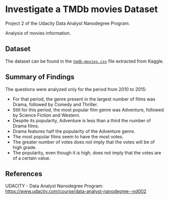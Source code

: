 # Investigate a TMDb movies Dataset

Project 2 of the Udacity Data Analyst Nanodegree Program.

Analysis of movies information.


## Dataset

The dataset can be found in the [`tmdb-movies.csv`](https://d17h27t6h515a5.cloudfront.net/topher/2017/October/59dd1c4c_tmdb-movies/tmdb-movies.csv) file extracted from Kaggle.


## Summary of Findings

The questions were analyzed only for the period from 2010 to 2015:

- For that period, the genre present in the largest number of films was Drama, followed by Comedy and Thriller. 
- Still for this period, the most popular film genre was Adventure, followed by Science Fiction and Western. 
- Despite its popularity, Adventure is less than a third the number of Drama films. 
- Drama features half the popularity of the Adventure genre.
- The most popular films seem to have the most votes. 
- The greater number of votes does not imply that the votes will be of high grade. 
- The popularity, even though it is high, does not imply that the votes are of a certain value. 

## References

UDACITY - Data Analyst Nanodegree Program: https://www.udacity.com/course/data-analyst-nanodegree--nd002
